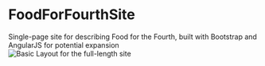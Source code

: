 # FoodForFourthSite
Single-page site for describing Food for the Fourth, built with Bootstrap and AngularJS for potential expansion</br>
![Basic Layout for the full-length site](https://drive.google.com/thumbnail?id=1mLMzwXKcQKsnGySMMFssacuR1aeaS9hC)
